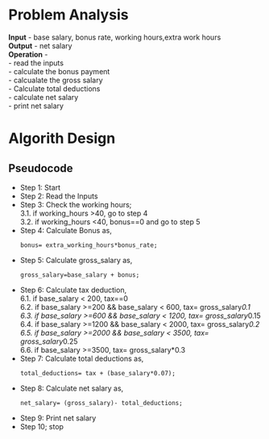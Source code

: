 # Problem Analysis
**Input** - base salary, bonus rate, working hours,extra work hours\
**Output** - net salary\
**Operation** - \
            - read the inputs\
            - calculate the bonus payment\
            - calcualate the gross salary\
            - Calculate total deductions\
            - calculate net salary\
            - print net salary
# Algorith Design
## Pseudocode
+ Step 1: Start
+ Step 2: Read the Inputs
+ Step 3: Check the working hours;\
      3.1. if working_hours >40, go to step 4\
      3.2. if working_hours <40, bonus==0 and go to step 5
+ Step 4: Calculate Bonus as,
     ```
     bonus= extra_working_hours*bonus_rate;
     ```
+ Step 5: Calculate gross_salary as,
  ```
  gross_salary=base_salary + bonus;
  ```
+ Step 6: Calculate tax deduction,\
     6.1. if base_salary < 200, tax==0\
     6.2. if base_salary >=200 && base_salary < 600,  tax= gross_salary*0.1\
     6.3. if base_salary >=600 && base_salary < 1200,  tax= gross_salary*0.15\
     6.4. if base_salary >=1200 && base_salary < 2000,  tax= gross_salary*0.2\
     6.5. if base_salary >=2000 && base_salary < 3500,  tax= gross_salary*0.25\
     6.6. if base_salary >=3500,  tax= gross_salary*0.3
+ Step 7: Calculate total deductions as,
  ```
  total_deductions= tax + (base_salary*0.07);
  ```
+ Step 8: Calculate net salary as,
  ```
  net_salary= (gross_salary)- total_deductions;
  ```
+ Step 9: Print net salary
+ Step 10; stop


  


  
